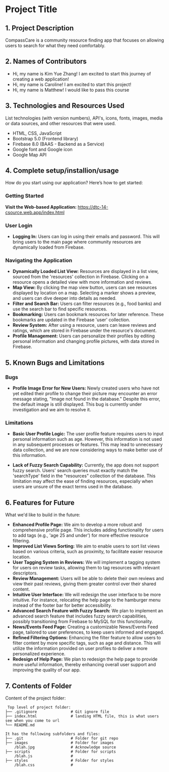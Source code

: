 # Project Title

## 1. Project Description
CompassCare is a community resource finding app that focuses on allowing users to search for what they need comfortably. 

## 2. Names of Contributors

* Hi, my name is Kim Yue Zhang! I am excited to start this journey of creating a web application!
* Hi, my name is Caroline! I am excited to start this project!
* Hi, my name is Matthew! I would like to pass this course 
	
## 3. Technologies and Resources Used
List technologies (with version numbers), API's, icons, fonts, images, media or data sources, and other resources that were used.
* HTML, CSS, JavaScript
* Bootstrap 5.0 (Frontend library)
* Firebase 8.0 (BAAS - Backend as a Service)
* Google font and Google icon
* Google Map API

## 4. Complete setup/installion/usage
How do you start using our application?
Here’s how to get started:

### Getting Started

**Visit the Web-based Application:** <https://dtc-14-csource.web.app/index.html>

### User Login

* **Logging In:** Users can log in using their emails and password. This will bring users to the main page where community resources are dynamically loaded from Firebase.

### Navigating the Application

* **Dynamically Loaded List View:** Resources are displayed in a list view, sourced from the 'resources' collection in Firebase. Clicking on a resource opens a detailed view with more information and reviews.
* **Map View:** By clicking the map view button, users can see resources displayed by location on a map. Selecting a marker shows a preview, and users can dive deeper into details as needed.
* **Filter and Search Bar:** Users can filter resources (e.g., food banks) and use the search bar to find specific resources.
* **Bookmarking:** Users can bookmark resources for later reference. These bookmarks are updated in the Firebase 'user' collection.
* **Review System:** After using a resource, users can leave reviews and ratings, which are stored in Firebase under the resource's document.
* **Profile Management:** Users can personalize their profiles by editing personal information and changing profile pictures, with data stored in Firebase.

## 5. Known Bugs and Limitations
### Bugs
* **Profile Image Error for New Users:** Newly created users who have not yet edited their profile to change their picture may encounter an error message stating, "Image not found in the database." Despite this error, the default image is still displayed. This bug is currently under investigation and we aim to resolve it.

### Limitations
* **Basic User Profile Logic:** The user profile feature requires users to input personal information such as age. However, this information is not used in any subsequent processes or features. This may lead to unnecessary data collection, and we are now considering ways to make better use of this information.

* **Lack of Fuzzy Search Capability:** Currently, the app does not support fuzzy search. Users' search queries must exactly match the 'searchType' field in the "resources" collection of the database. This limitation may affect the ease of finding resources, especially when users are unsure of the exact terms used in the database.

## 6. Features for Future
What we'd like to build in the future:

* **Enhanced Profile Page:** We aim to develop a more robust and comprehensive profile page. This includes adding functionality for users to add tags (e.g., 'age 25 and under') for more effective resource filtering.
* **Improved List Views Sorting:** We aim to enable users to sort list views based on various criteria, such as proximity, to facilitate easier resource location.
* **User Tagging System in Reviews:** We will implement a tagging system for users on review tasks, allowing them to tag resources with relevant descriptors.
* **Review Management:** Users will be able to delete their own reviews and view their past reviews, giving them greater control over their shared content.
* **Intuitive User Interface:** We will redesign the user interface to be more intuitive. For instance, relocating the help page to the hamburger menu instead of the footer bar for better accessibility.
* **Advanced Search Feature with Fuzzy Search:** We plan to implement an advanced search feature that includes fuzzy search capabilities, possibly transitioning from Firebase to MySQL for this functionality.
* **News/Events Feed Page:** Creating a customizable News/Events Feed page, tailored to user preferences, to keep users informed and engaged.
* **Refined Filtering Options:** Enhancing the filter feature to allow users to filter content by more specific tags, such as age and distance. This will utilize the information provided on user profiles to deliver a more personalized experience.
* **Redesign of Help Page:** We plan to redesign the help page to provide more useful information, thereby enhancing overall user support and improving the quality of our app.
	
## 7. Contents of Folder
Content of the project folder:

```
 Top level of project folder: 
├── .gitignore               # Git ignore file
├── index.html               # landing HTML file, this is what users see when you come to url
└── README.md

It has the following subfolders and files:
├── .git                     # Folder for git repo
├── images                   # Folder for images
    /blah.jpg                # Acknowledge source
├── scripts                  # Folder for scripts
    /blah.js                 # 
├── styles                   # Folder for styles
    /blah.css                # 



```


